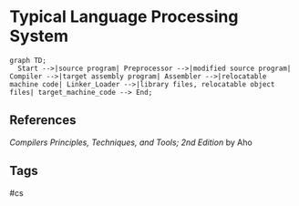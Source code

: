 # Typical Language Processing System

```mermaid
graph TD;
  Start -->|source program| Preprocessor -->|modified source program| Compiler -->|target assembly program| Assembler -->|relocatable machine code| Linker_Loader -->|library files, relocatable object files| target_machine_code --> End;

```

## References
*Compilers Principles, Techniques, and Tools; 2nd Edition* by Aho

## Tags
#cs
